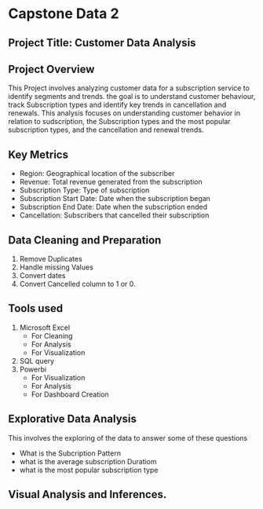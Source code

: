 # Capstone Data 2

## Project Title: Customer Data Analysis


## Project Overview

This Project involves analyzing customer data for a subscription service to identify segments and trends. the goal is to understand customer behaviour, track Subscription types and identify key trends in cancellation and renewals. This analysis focuses on understanding customer behavior in relation to sudscription, the Subscription types and the most popular subscription types, and the cancellation and renewal trends.


## Key Metrics
* Region: Geographical location of the subscriber
* Revenue: Total revenue generated from the subscription
* Subscription Type: Type of subscription 
* Subscription Start Date: Date when the subscription began
* Subscription End Date: Date when the subscription ended
* Cancellation: Subscribers that cancelled their subscription



## Data Cleaning and Preparation
1. Remove Duplicates
2. Handle missing Values
3. Convert dates
4. Convert Cancelled column to 1 or 0.


## Tools used
1. Microsoft Excel
   * For Cleaning
   * For Analysis
   * For Visualization
2. SQL query
3. Powerbi
   * For Visualization
   * For Analysis
   * For Dashboard Creation
  

## Explorative Data Analysis
This involves the exploring of the data to answer some of these questions
* What is the Subcription Pattern
* what is the average subscription Duratiom
* what is the most popular subscription type



## Visual Analysis and Inferences.
